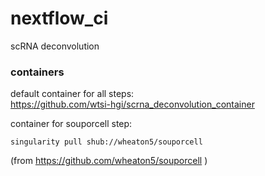 # nextflow_ci

scRNA deconvolution


### containers

default container for all steps:  
https://github.com/wtsi-hgi/scrna_deconvolution_container
  

container for souporcell step:
```
singularity pull shub://wheaton5/souporcell
```
(from https://github.com/wheaton5/souporcell )